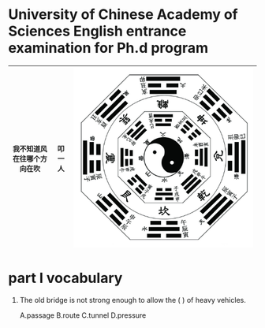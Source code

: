  
# University of Chinese Academy of Sciences English entrance examination for Ph.d program

 | 我不知道风在往哪个方向在吹|  叩一人|![](https://github.com/gc13141112/myEnglishlearn/raw/master/image/bg.png)|
 | ------------- |:-------------:|-----:|

# part I vocabulary

1. The old bridge is not strong enough to allow the (    ) of heavy vehicles.

    A.passage   B.route    C.tunnel    D.pressure
